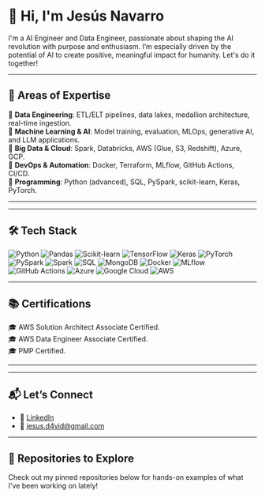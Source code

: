 # 👋 Hi, I'm Jesús Navarro

I'm a AI Engineer and Data Engineer, passionate about shaping the AI revolution with purpose and enthusiasm. I’m especially driven by the potential of AI to create positive, meaningful impact for humanity. Let's do it together!

---

## 💼 Areas of Expertise

🔹 **Data Engineering**: ETL/ELT pipelines, data lakes, medallion architecture, real-time ingestion. <br>
🔹 **Machine Learning & AI**: Model training, evaluation, MLOps, generative AI, and LLM applications.<br>
🔹 **Big Data & Cloud**: Spark, Databricks, AWS (Glue, S3, Redshift), Azure, GCP.<br>
🔹 **DevOps & Automation**: Docker, Terraform, MLflow, GitHub Actions, CI/CD.<br>
🔹 **Programming**: Python (advanced), SQL, PySpark, scikit-learn, Keras, PyTorch. 

---
<!--
## 🚀 Featured Projects

| Project | Description | Tech Stack |
|--------|-------------|------------|
| [🔁 Data Pipeline with Medallion Architecture](https://github.com/yourusername/spark-medallion-pipeline) | End-to-end data pipeline using Bronze/Silver/Gold layers with schema enforcement and time-based partitioning. | PySpark, Delta Lake, Databricks |
| [🤖 Product Recommender System](https://github.com/yourusername/product-recommender) | Built a collaborative filtering system with item embeddings and a clean ML pipeline. | Python, Scikit-learn, Pandas |
| [📊 Data Quality Monitoring Dashboard](https://github.com/yourusername/data-quality-dashboard) | Automated data validation with visual alerts and anomaly detection. | Great Expectations, Python, Plotly |
| [🧠 LLM-based Chatbot](https://github.com/yourusername/llm-chatbot) | Deployed an AI assistant using LangChain and OpenAI models with memory and tool usage. | LangChain, OpenAI, FastAPI | -->

---

## 🛠️ Tech Stack

![Python](https://img.shields.io/badge/-Python-3776AB?style=flat&logo=python&logoColor=white)
![Pandas](https://img.shields.io/badge/-Pandas-150458?style=flat&logo=pandas&logoColor=white)
![Scikit-learn](https://img.shields.io/badge/-Scikit--Learn-F7931E?style=flat&logo=scikitlearn&logoColor=white)
![TensorFlow](https://img.shields.io/badge/-TensorFlow-FF6F00?style=flat&logo=tensorflow&logoColor=white)
![Keras](https://img.shields.io/badge/-Keras-D00000?style=flat&logo=keras&logoColor=white)
![PyTorch](https://img.shields.io/badge/-PyTorch-EE4C2C?style=flat&logo=pytorch&logoColor=white)
![PySpark](https://img.shields.io/badge/-PySpark-E25A1C?style=flat&logo=apachespark&logoColor=white)
![Spark](https://img.shields.io/badge/-Apache%20Spark-FDEE21?style=flat&logo=apachespark&logoColor=black)
![SQL](https://img.shields.io/badge/-SQL-4479A1?style=flat&logo=postgresql&logoColor=white)
![MongoDB](https://img.shields.io/badge/-MongoDB-47A248?style=flat&logo=mongodb&logoColor=white)
![Docker](https://img.shields.io/badge/-Docker-2496ED?style=flat&logo=docker&logoColor=white)
![MLflow](https://img.shields.io/badge/-MLflow-253858?style=flat&logo=mlflow&logoColor=white)
![GitHub Actions](https://img.shields.io/badge/-CI/CD-2088FF?style=flat&logo=githubactions&logoColor=white)
![Azure](https://img.shields.io/badge/-Azure-0078D4?style=flat&logo=microsoftazure&logoColor=white)
![Google Cloud](https://img.shields.io/badge/-Google%20Cloud-4285F4?style=flat&logo=googlecloud&logoColor=white)
![AWS](https://img.shields.io/badge/-AWS-232F3E?style=flat&logo=amazonaws&logoColor=white)


---

## 📚 Certifications

🎓 AWS Solution Architect Associate Certified.  <br>
🎓 AWS Data Engineer Associate Certified. <br>
🎓 PMP Certified. 


---
<!--  ## ✍️ Articles & Resources -->
---

## 📬 Let’s Connect

- 🔗 [LinkedIn](https://www.linkedin.com/in/jesus-david-navarro/)
- 📧 jesus.d4vid@gmail.com
<!-- - 🌐 [Portfolio Website (optional)](https://your-portfolio.com) -->

---

## 📁 Repositories to Explore

Check out my pinned repositories below for hands-on examples of what I've been working on lately!

